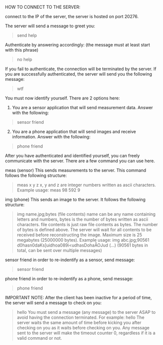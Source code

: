 HOW TO CONNECT TO THE SERVER:

connect to the IP of the server, the server is hosted on port 20276.

The server will send a message to greet you:
>	send help

Authenticate by answering accordingly: (the message must at least start with this phrase)
>	no help

If you fail to authenticate, the connection will be terminated by the server.
If you are successfully authenticated, the server will send you the following message:
>	wtf

You must now identify yourself. There are 2 options here:
1. You are a sensor application that will send measurement data. Answer with the following:
>	sensor friend
2. You are a phone application that will send images and receive information. Answer with the following:
>	phone friend

After you have authenticated and identified yourself, you can freely communicate with the server.
There are a few command you can use here.

meas (sensor)
This sends measurements to the server.
This command follows the following structure:
>	meas x y z
x, y and z are integer numbers written as ascii characters.
Example usage:
>	meas 98 592 9

img (phone)
This sends an image to the server.
It follows the following structure:
>	img name.jpg;bytes
>	(file contents)
name can be any name containing letters and numbers, bytes is the number of bytes written as ascii characters.
file contents is just raw file contents as bytes. The number of bytes is defined above.
The server will wait for all contents to be received before reconstructing the image.
Maximum size is 25 megabytes (25000000 bytes).
Example usage:
>	img abc.jpg;90561
>	d0hasn0daKs]uidhoa089i<udhasDohaÅOJud (...) (90561 bytes in total, can be sent over multiple messages)

sensor friend
in order to re-indentify as a sensor, send message:
>	sensor friend

phone friend
in order to re-indentify as a phone, send message:
>	phone friend

IMPORTANT NOTE:
After the client has been inactive for a period of time, the server will send a message to check on you:
>	hello
You must send a message (any message) to the server ASAP to avoid having the connection terminated.
For example:
>	hello
The server waits the same amount of time before kicking you after checking on you as it waits before checking on you.
Any message sent to the server will make the timeout counter 0, regardless if it is a valid command or not.









